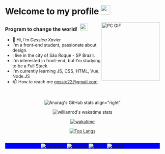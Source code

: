 # Welcome to my profile&nbsp;<img src="https://github.com/TheDudeThatCode/TheDudeThatCode/blob/master/Assets/Mario_Hello_Big.gif" width="30px">


<img align="right" alt="PC GIF" src="https://i.giphy.com/media/xFkbhJ4KFLW8twElm9/giphy.webp" width="190" />

### **Program to change the world!** &nbsp;<img src="https://github.com/TheDudeThatCode/TheDudeThatCode/blob/master/Assets/Earth.gif" width="24px">

- 👋 Hi, I’m *Gessica Xavier*
- I'm a front-end student, passionate about design.
- I live in the city of São Roque - SP Brazil.
- I'm interested in front-end, but I'm studying to be a Full Stack.
- I'm currently learning JS, CSS, HTML, Vue, Node.JS
- 📫 How to reach me gessic22@gmail.com

&nbsp;
&nbsp;
<p align=center
  
![Anurag's GitHub stats align="right"](https://github-readme-stats.vercel.app/api?username=gessic22&show_icons=true&theme=default)
         
>
<p align=center 
         
![willianrod's wakatime stats](https://github-readme-stats.vercel.app/api/wakatime?username=gessic22)

>
<p align=center 
         
[![wakatime](https://wakatime.com/badge/user/9fc2da54-5934-4362-913a-0c7f241acc32.svg)](https://wakatime.com/@9fc2da54-5934-4362-913a-0c7f241acc32)
>
<p align=center

[![Top Langs](https://github-readme-stats.vercel.app/api/top-langs/?username=gessic22&layout=compact)](https://github.com/gessic22/github-readme-stats)

  
 ##

<p align="center" style="background:blue">
  <a href="https://instagram.com/gessic22" target="_blank">
 <img align="center" src="https://img.shields.io/badge/-gessic22-05122A?style=flat&logo=instagram" alt="instagram"/>
</a>
<a href="https://linkedin.com/in/gessic22" target="_blank">
  <img align="center" src="https://img.shields.io/badge/-gessic22-05122A?style=flat&logo=linkedin" alt="linkedin"/>
</a>
  <a href="https://twitch.com/gessic22" target="_blank">
 <img align="center" src="https://img.shields.io/badge/-gessic22-05122A?style=flat&logo=twitch" alt="twitch"/>
</a>
</a>
  <a href="https://steamcommunity.com/id/gessic22/" target="_blank">
 <img align="center" src="https://img.shields.io/badge/-gessic22-05122A?style=flat&logo=steam" alt="twitch"/>
</a>
</p>
